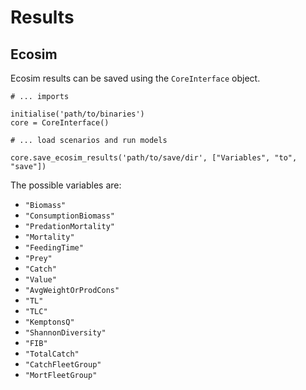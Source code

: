 # Results

## Ecosim

Ecosim results can be saved using the `CoreInterface` object.

```
# ... imports

initialise('path/to/binaries')
core = CoreInterface()

# ... load scenarios and run models

core.save_ecosim_results('path/to/save/dir', ["Variables", "to", "save"])
```

The possible variables are:

- `"Biomass"`
- `"ConsumptionBiomass"`
- `"PredationMortality"`
- `"Mortality"`
- `"FeedingTime"`
- `"Prey"`
- `"Catch"`
- `"Value"`
- `"AvgWeightOrProdCons"`
- `"TL"`
- `"TLC"`
- `"KemptonsQ"`
- `"ShannonDiversity"`
- `"FIB"`
- `"TotalCatch"`
- `"CatchFleetGroup"`
- `"MortFleetGroup"`
